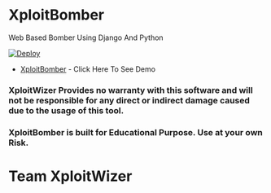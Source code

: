 # XploitBomber
 Web Based Bomber Using Django And Python

 [![Deploy](https://www.herokucdn.com/deploy/button.svg)](https://heroku.com/deploy?template=https://github.com/Userbot007/XploitBomber)

 * [XploitBomber](https://xploitbomber.herokuapp.com/) - Click Here To See Demo

### XploitWizer Provides no warranty with this software and will not be responsible for any direct or indirect damage caused due to the usage of this tool.
### XploitBomber is built for Educational Purpose. Use at your own Risk.

# Team XploitWizer
